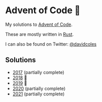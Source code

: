 # Advent of Code 🎄

My solutions to [Advent of Code](http://adventofcode.com/).

These are mostly written in [Rust](https://www.rust-lang.org/).

I can also be found on Twitter: [@davidcoles](https://twitter.com/davidcoles)

## Solutions
- [2017](2017) (partially complete)
- [2018](2018) 🌟
- [2019](2019) 🌟
- [2020](2020) (partially complete)
- [2021](2021) (partially complete)
